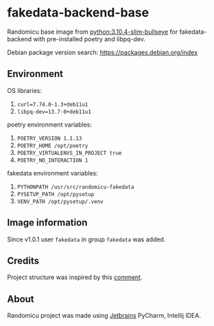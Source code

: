 # fakedata-backend-base

Randomicu base image from [python:3.10.4-slim-bullseye](https://hub.docker.com/layers/python/library/python/3.10.4-slim-bullseye/images/sha256-b4473ae501f273874a4379f489ea0270dd4dd479d26c72d6d520fb4e717493c6?context=explore) for fakedata-backend with pre-installed poetry and libpq-dev.

Debian package version search: https://packages.debian.org/index

## Environment

OS libraries:
1. `curl=7.74.0-1.3+deb11u1`
2. `libpq-dev=13.7-0+deb11u1`

poetry environment variables:

1. `POETRY_VERSION 1.1.13`
2. `POETRY_HOME /opt/poetry`
3. `POETRY_VIRTUALENVS_IN_PROJECT true`
4. `POETRY_NO_INTERACTION 1`

fakedata environment variables:

1. `PYTHONPATH /usr/src/randomicu-fakedata`
2. `PYSETUP_PATH /opt/pysetup`
3. `VENV_PATH /opt/pysetup/.venv`

## Image information

Since v1.0.1 user `fakedata` in group `fakedata` was added.

## Credits

Project structure was inspired by this [comment](https://github.com/python-poetry/poetry/issues/1879#issuecomment-592133519).

## About

Randomicu project was made using [Jetbrains](https://www.jetbrains.com/?from=RandomicuQAAPI) PyCharm, Intellij IDEA.
